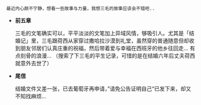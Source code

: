 
	最近内心颇不宁静，想看一些故事与力量，我想三毛的故事应该会不错吧..

-  **前五章**

	三毛的文笔确实可以，平平淡淡的文笔加上异域风情，够吸引人。尤其是「结婚记」里，三毛跟荷西从家穿过撒哈拉沙漠到礼堂，虽然穿的普通随意但却收到朋友邻居们认真庄重的祝福，然后带着爱与幸福在西班牙的他乡往回走... 有点刻骨的浪漫... （搜索了下三毛的平生记录，可惜的是在结婚六年后丈夫荷西就意外去世了）



-  **尾信**

	结婚文件又差一张，已去葡萄牙再申请，”请免公告证明自己“已发下来，却又不知找麻烦...